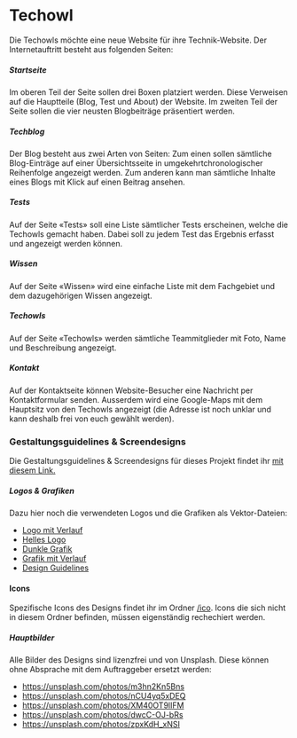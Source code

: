# Techowl
Die Techowls möchte eine neue Website für ihre Technik-Website. Der Internetauftritt besteht aus folgenden Seiten:

##### Startseite
Im oberen Teil der Seite sollen drei Boxen platziert werden. Diese Verweisen auf die Hauptteile (Blog, Test und About) der Website. Im zweiten Teil der Seite sollen die vier neusten Blogbeiträge präsentiert werden.

##### Techblog
Der Blog besteht aus zwei Arten von Seiten:  Zum einen sollen sämtliche Blog-Einträge auf einer Übersichtsseite in umgekehrtchronologischer Reihenfolge angezeigt werden. Zum anderen kann man sämtliche Inhalte eines Blogs mit Klick auf einen Beitrag ansehen.

##### Tests
Auf der Seite «Tests» soll eine Liste sämtlicher Tests erscheinen, welche die Techowls gemacht haben. Dabei soll zu jedem Test das Ergebnis erfasst und angezeigt werden können.

##### Wissen
Auf der Seite «Wissen» wird eine einfache Liste mit dem Fachgebiet und dem dazugehörigen Wissen angezeigt.

##### Techowls
Auf der Seite «Techowls» werden sämtliche Teammitglieder mit Foto, Name und Beschreibung  angezeigt.

##### Kontakt
Auf der Kontaktseite können Website-Besucher eine Nachricht per Kontaktformular senden. Ausserdem wird eine Google-Maps mit dem Hauptsitz von den Techowls angezeigt (die Adresse ist noch unklar und kann deshalb frei von euch gewählt werden).

### Gestaltungsguidelines & Screendesigns
Die Gestaltungsguidelines & Screendesigns für dieses Projekt findet ihr [mit diesem Link.](https://xd.adobe.com/view/eb360f7d-447f-4237-44f5-fe7935b5b238-9d07/grid/?hints=off)

##### Logos & Grafiken
Dazu hier noch die verwendeten Logos und die Grafiken als Vektor-Dateien:

* [Logo mit Verlauf](src/logo_gradient.svg)
* [Helles Logo](src/logo_white.svg)
* [Dunkle Grafik](src/figure_dark.svg)
* [Grafik mit Verlauf](src/figure_gradiant.svg)
* [Design Guidelines](src/guidelines.jpg)

#### Icons
Spezifische Icons des Designs findet ihr im Ordner [/ico](/ico). Icons die sich nicht in diesem Ordner befinden, müssen eigenständig rechechiert werden.

##### Hauptbilder
Alle Bilder des Designs sind lizenzfrei und von Unsplash. Diese können ohne Absprache mit dem Auftraggeber ersetzt werden:

* https://unsplash.com/photos/m3hn2Kn5Bns
* https://unsplash.com/photos/nCU4yq5xDEQ
* https://unsplash.com/photos/XM40OT9lIFM
* https://unsplash.com/photos/dwcC-OJ-bRs
* https://unsplash.com/photos/zpxKdH_xNSI